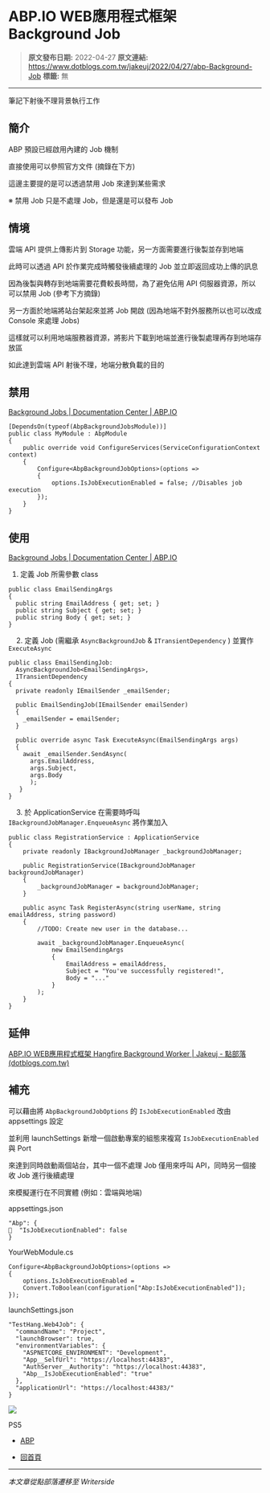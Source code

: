 # ABP.IO WEB應用程式框架 Background Job

> **原文發布日期:** 2022-04-27
> **原文連結:** https://www.dotblogs.com.tw/jakeuj/2022/04/27/abp-Background-Job
> **標籤:** 無

---

筆記下射後不理背景執行工作

## 簡介

ABP 預設已經啟用內建的 Job 機制

直接使用可以參照官方文件 (摘錄在下方)

這邊主要提的是可以透過禁用 Job 來達到某些需求

※ 禁用 Job 只是不處理 Job，但是還是可以發布 Job

## 情境

雲端 API 提供上傳影片到 Storage 功能，另一方面需要進行後製並存到地端

此時可以透過 API 於作業完成時觸發後續處理的 Job 並立即返回成功上傳的訊息

因為後製與轉存到地端需要花費較長時間，為了避免佔用 API 伺服器資源，所以可以禁用 Job (參考下方摘錄)

另一方面於地端將站台架起來並將 Job 開啟 (因為地端不對外服務所以也可以改成 Console 來處理 Jobs)

這樣就可以利用地端服務器資源，將影片下載到地端並進行後製處理再存到地端存放區

如此達到雲端 API 射後不理，地端分散負載的目的

## 禁用

[Background Jobs | Documentation Center | ABP.IO](https://docs.abp.io/en/abp/latest/Background-Jobs#disable-job-execution)

```
[DependsOn(typeof(AbpBackgroundJobsModule))]
public class MyModule : AbpModule
{
    public override void ConfigureServices(ServiceConfigurationContext context)
    {
        Configure<AbpBackgroundJobOptions>(options =>
        {
            options.IsJobExecutionEnabled = false; //Disables job execution
        });
    }
}
```

## 使用

[Background Jobs | Documentation Center | ABP.IO](https://docs.abp.io/en/abp/latest/Background-Jobs#queue-a-job-item)

1. 定義 Job 所需參數 class

```
public class EmailSendingArgs
{
  public string EmailAddress { get; set; }
  public string Subject { get; set; }
  public string Body { get; set; }
}
```

    2. 定義 Job (需繼承 `AsyncBackgroundJob` & `ITransientDependency` ) 並實作 `ExecuteAsync`

```
public class EmailSendingJob:
  AsyncBackgroundJob<EmailSendingArgs>,
  ITransientDependency
{
  private readonly IEmailSender _emailSender;

  public EmailSendingJob(IEmailSender emailSender)
  {
    _emailSender = emailSender;
  }

  public override async Task ExecuteAsync(EmailSendingArgs args)
  {
    await _emailSender.SendAsync(
      args.EmailAddress,
      args.Subject,
      args.Body
      );
   }
}
```

    3. 於 ApplicationService 在需要時呼叫 `IBackgroundJobManager.EnqueueAsync` 將作業加入

```
public class RegistrationService : ApplicationService
{
    private readonly IBackgroundJobManager _backgroundJobManager;

    public RegistrationService(IBackgroundJobManager backgroundJobManager)
    {
        _backgroundJobManager = backgroundJobManager;
    }

    public async Task RegisterAsync(string userName, string emailAddress, string password)
    {
        //TODO: Create new user in the database...

        await _backgroundJobManager.EnqueueAsync(
            new EmailSendingArgs
            {
                EmailAddress = emailAddress,
                Subject = "You've successfully registered!",
                Body = "..."
            }
        );
    }
}
```

## 延伸

[ABP.IO WEB應用程式框架 Hangfire Background Worker | Jakeuj - 點部落 (dotblogs.com.tw)](https://www.dotblogs.com.tw/jakeuj/2022/04/26/abp-Hangfire-Background-Worker)

## 補充

可以藉由將 `AbpBackgroundJobOptions` 的 `IsJobExecutionEnabled` 改由 appsettings 設定

並利用 launchSettings 新增一個啟動專案的組態來複寫 `IsJobExecutionEnabled` 與 Port

來達到同時啟動兩個站台，其中一個不處理 Job 僅用來呼叫 API，同時另一個接收 Job 進行後續處理

來模擬運行在不同實體 (例如：雲端與地端)

appsettings.json

```
"Abp": {
  "IsJobExecutionEnabled": false
}
```

YourWebModule.cs

```
Configure<AbpBackgroundJobOptions>(options =>
{
    options.IsJobExecutionEnabled =
    Convert.ToBoolean(configuration["Abp:IsJobExecutionEnabled"]);
});
```

launchSettings.json

```
"TestHang.Web4Job": {
  "commandName": "Project",
  "launchBrowser": true,
  "environmentVariables": {
    "ASPNETCORE_ENVIRONMENT": "Development",
    "App__SelfUrl": "https://localhost:44383",
    "AuthServer__Authority": "https://localhost:44383",
    "Abp__IsJobExecutionEnabled": "true"
  },
  "applicationUrl": "https://localhost:44383/"
}
```

![](https://card.psnprofiles.com/1/jakeuj.png)

PS5

* [ABP](/jakeuj/Tags?qq=ABP)

* [回首頁](/jakeuj)

---

*本文章從點部落遷移至 Writerside*
